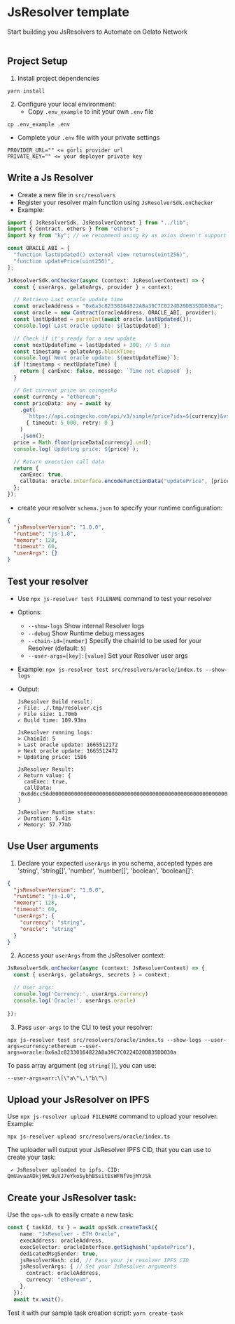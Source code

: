# JsResolver template
Start building you JsResolvers to Automate on Gelato Network
<br /><br />

## Project Setup
1. Install project dependencies
```
yarn install
```

2. Configure your local environment: 
   - Copy `.env_example` to init your own `.env` file
  ```
  cp .env_example .env
  ```
   - Complete your `.env` file with your private settings
  ```
  PROVIDER_URL="" <= görli provider url
  PRIVATE_KEY="" <= your deployer private key
  ```


## Write a Js Resolver

- Create a new file in `src/resolvers`
- Register your resolver main function using `JsResolverSdk.onChecker`
- Example:
```typescript
import { JsResolverSdk, JsResolverContext } from "../lib";
import { Contract, ethers } from "ethers";
import ky from "ky"; // we recommend using ky as axios doesn't support fetch by default

const ORACLE_ABI = [
  "function lastUpdated() external view returns(uint256)",
  "function updatePrice(uint256)",
];

JsResolverSdk.onChecker(async (context: JsResolverContext) => {
  const { userArgs, gelatoArgs, provider } = context;

  // Retrieve Last oracle update time
  const oracleAddress = "0x6a3c82330164822A8a39C7C0224D20DB35DD030a";
  const oracle = new Contract(oracleAddress, ORACLE_ABI, provider);
  const lastUpdated = parseInt(await oracle.lastUpdated());
  console.log(`Last oracle update: ${lastUpdated}`);

  // Check if it's ready for a new update
  const nextUpdateTime = lastUpdated + 300; // 5 min
  const timestamp = gelatoArgs.blockTime;
  console.log(`Next oracle update: ${nextUpdateTime}`);
  if (timestamp < nextUpdateTime) {
    return { canExec: false, message: `Time not elapsed` };
  }

  // Get current price on coingecko
  const currency = "ethereum";
  const priceData: any = await ky
    .get(
      `https://api.coingecko.com/api/v3/simple/price?ids=${currency}&vs_currencies=usd`,
      { timeout: 5_000, retry: 0 }
    )
    .json();
  price = Math.floor(priceData[currency].usd);
  console.log(`Updating price: ${price}`);

  // Return execution call data
  return {
    canExec: true,
    callData: oracle.interface.encodeFunctionData("updatePrice", [price]),
  };
});
```
- create your resolver `schema.json` to specify your runtime configuration:
```json
{
  "jsResolverVersion": "1.0.0",
  "runtime": "js-1.0",
  "memory": 128, 
  "timeout": 60,
  "userArgs": {}
}
```


## Test your resolver

- Use `npx js-resolver test FILENAME` command to test your resolver

- Options:
  - `--show-logs` Show internal Resolver logs
  - `--debug` Show Runtime debug messages
  - `--chain-id=[number]` Specify the chainId to be used for your Resolver (default: `5`)
  - `--user-args=[key]:[value]` Set your Resolver user args

- Example: `npx js-resolver test src/resolvers/oracle/index.ts --show-logs`
- Output:
  ```
  JsResolver Build result:
  ✓ File: ./.tmp/resolver.cjs
  ✓ File size: 1.70mb
  ✓ Build time: 109.93ms

  JsResolver running logs:
  > ChainId: 5
  > Last oracle update: 1665512172
  > Next oracle update: 1665512472
  > Updating price: 1586

  JsResolver Result:
  ✓ Return value: {
    canExec: true,
    callData: '0x8d6cc56d0000000000000000000000000000000000000000000000000000000000000632'
  }

  JsResolver Runtime stats:
  ✓ Duration: 5.41s
  ✓ Memory: 57.77mb
  ```

## Use User arguments
1. Declare your expected `userArgs` in you schema, accepted types are 'string', 'string[]', 'number', 'number[]', 'boolean', 'boolean[]':
```json
{
  "jsResolverVersion": "1.0.0",
  "runtime": "js-1.0",
  "memory": 128, 
  "timeout": 60,
  "userArgs": {
    "currency": "string",
    "oracle": "string"
  }
}
```

2. Access your `userArgs` from the JsResolver context:
```typescript
JsResolverSdk.onChecker(async (context: JsResolverContext) => {
  const { userArgs, gelatoArgs, secrets } = context;

  // User args:
  console.log('Currency:', userArgs.currency)
  console.log('Oracle:', userArgs.oracle)
  
});
```

3. Pass `user-args` to the CLI to test your resolver:
```
npx js-resolver test src/resolvers/oracle/index.ts --show-logs --user-args=currency:ethereum --user-args=oracle:0x6a3c82330164822A8a39C7C0224D20DB35DD030a
```

To pass array argument (eg `string[]`), you can use:
```
--user-args=arr:\[\"a\"\,\"b\"\]
```


## Upload your JsResolver on IPFS

Use `npx js-resolver upload FILENAME` command to upload your resolver.
Example:
```
npx js-resolver upload src/resolvers/oracle/index.ts
```

The uploader will output your JsResolver IPFS CID, that you can use to create your task:
```
 ✓ JsResolver uploaded to ipfs. CID: QmUavazADkj9WL9uVJ7eYkoSybhBSsitEsWFNfVojMYJSk
```


## Create your JsResolver task:
Use the `ops-sdk` to easily create a new task:
```typescript
const { taskId, tx } = await opsSdk.createTask({
    name: "JsResolver - ETH Oracle",
    execAddress: oracleAddress,
    execSelector: oracleInterface.getSighash("updatePrice"),
    dedicatedMsgSender: true,
    jsResolverHash: cid, // Pass your js resolver IPFS CID
    jsResolverArgs: { // Set your JsResolver arguments
      contract: oracleAddress,
      currency: "ethereum",
    },
  });
  await tx.wait();
```

Test it with our sample task creation script:
`yarn create-task`





